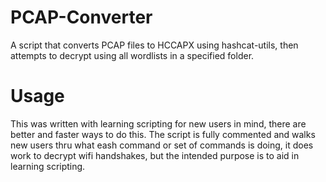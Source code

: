 # PCAP-Converter
A script that converts PCAP files to HCCAPX using hashcat-utils, then attempts to decrypt using all wordlists in a specified folder.

# Usage
This was written with learning scripting for new users in mind, there are better and faster ways to do this. The script is fully commented and walks new users thru what eash command or set of commands is doing, it does work to decrypt wifi handshakes, but the intended purpose is to aid in learning scripting.  

